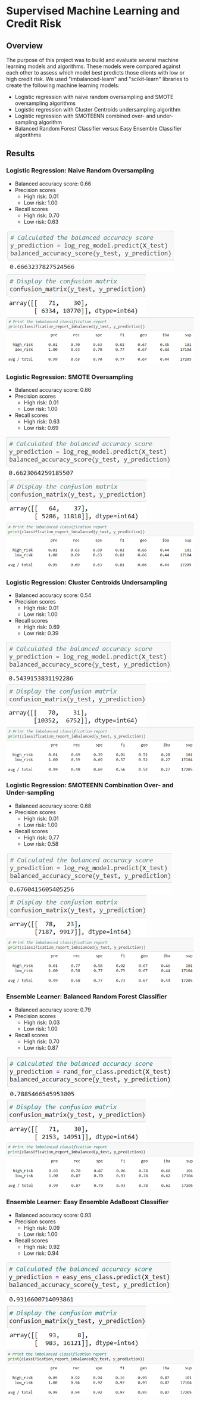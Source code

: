 # Supervised Machine Learning and Credit Risk

## Overview
The purpose of this project was to build and evaluate several machine learning models and algorithms. These models were compared against each other to assess which model best predicts those clients with low or high credit risk. We used "imbalanced-learn" and "scikit-learn" libraries to create the following machine learning models:
- Logistic regression with naive random oversampling and SMOTE oversampling algorithms
- Logistic regression with Cluster Centroids undersampling algorithm
- Logistic regression with SMOTEENN combined over- and under-sampling algorithm
- Balanced Random Forest Classifier versus Easy Ensemble Classifier algorithms

## Results
### Logistic Regression: Naive Random Oversampling
- Balanced accuracy score: 0.66
- Precision scores
  - High risk: 0.01
  - Low risk: 1.00
- Recall scores
  - High risk: 0.70
  - Low risk: 0.63

![Image of balanced accuracy score](https://github.com/jpb12002/Credit_Risk_Analysis/blob/main/Resources/Images/Naive%20ROS%20Balanced%20Accuracy%20Score.png)
![Image of confusion matrix](https://github.com/jpb12002/Credit_Risk_Analysis/blob/main/Resources/Images/Naive%20ROS%20Confusion%20Matrix.png)
![Image of classification report](https://github.com/jpb12002/Credit_Risk_Analysis/blob/main/Resources/Images/Naive%20ROS%20Classification%20Report.png)

### Logistic Regression: SMOTE Oversampling
- Balanced accuracy score: 0.66
- Precision scores
  - High risk: 0.01
  - Low risk: 1.00
- Recall scores
  - High risk: 0.63
  - Low risk: 0.69

![Image of balanced accuracy score](https://github.com/jpb12002/Credit_Risk_Analysis/blob/main/Resources/Images/SMOTE%20Balanced%20Accuracy%20Score.png)
![Image of confusion matrix](https://github.com/jpb12002/Credit_Risk_Analysis/blob/main/Resources/Images/SMOTE%20Confusion%20Matrix.png)
![Image of classification report](https://github.com/jpb12002/Credit_Risk_Analysis/blob/main/Resources/Images/SMOTE%20Classification%20Report.png)

### Logistic Regression: Cluster Centroids Undersampling
- Balanced accuracy score: 0.54
- Precision scores
  - High risk: 0.01
  - Low risk: 1.00
- Recall scores
  - High risk: 0.69
  - Low risk: 0.39

![Image of balanced accuracy score](https://github.com/jpb12002/Credit_Risk_Analysis/blob/main/Resources/Images/ClusterCentroids%20Balanced%20Accuracy%20Score.png)
![Image of confusion matrix](https://github.com/jpb12002/Credit_Risk_Analysis/blob/main/Resources/Images/ClusterCentroids%20Confusion%20Matrix.png)
![Image of classification report](https://github.com/jpb12002/Credit_Risk_Analysis/blob/main/Resources/Images/ClusterCentroids%20Classification%20Report.png)

### Logistic Regression: SMOTEENN Combination Over- and Under-sampling
- Balanced accuracy score: 0.68
- Precision scores
  - High risk: 0.01
  - Low risk: 1.00
- Recall scores
  - High risk: 0.77
  - Low risk: 0.58

![Image of balanced accuracy score](https://github.com/jpb12002/Credit_Risk_Analysis/blob/main/Resources/Images/SMOTEENN%20Balanced%20Accuracy%20Score.png)
![Image of confusion matrix](https://github.com/jpb12002/Credit_Risk_Analysis/blob/main/Resources/Images/SMOTEENN%20Confusion%20Matrix.png)
![Image of classification report](https://github.com/jpb12002/Credit_Risk_Analysis/blob/main/Resources/Images/SMOTEENN%20Classification%20Report.png)

### Ensemble Learner: Balanced Random Forest Classifier
- Balanced accuracy score: 0.79
- Precision scores
  - High risk: 0.03
  - Low risk: 1.00
- Recall scores
  - High risk: 0.70
  - Low risk: 0.87

![Image of balanced accuracy score](https://github.com/jpb12002/Credit_Risk_Analysis/blob/main/Resources/Images/RandomForestClassifier%20Balanced%20Accuracy%20Score.png)
![Image of confusion matrix](https://github.com/jpb12002/Credit_Risk_Analysis/blob/main/Resources/Images/RandomForestClassifier%20Confusion%20Matrix.png)
![Image of classification report](https://github.com/jpb12002/Credit_Risk_Analysis/blob/main/Resources/Images/RandomForestClassifier%20Classification%20Report.png)

### Ensemble Learner: Easy Ensemble AdaBoost Classifier
- Balanced accuracy score: 0.93
- Precision scores
  - High risk: 0.09
  - Low risk: 1.00
- Recall scores
  - High risk: 0.92
  - Low risk: 0.94

![Image of balanced accuracy score](https://github.com/jpb12002/Credit_Risk_Analysis/blob/main/Resources/Images/EasyEnsemble%20Balanced%20Accuracy%20Score.png)
![Image of confusion matrix](https://github.com/jpb12002/Credit_Risk_Analysis/blob/main/Resources/Images/EasyEnsemble%20Confusion%20Matrix.png)
![Image of classification report](https://github.com/jpb12002/Credit_Risk_Analysis/blob/main/Resources/Images/EasyEnsemble%20Classification%20Report.png)
